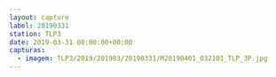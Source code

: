 ```yaml
---
layout: capture
label: 20190331
station: TLP3
date: 2019-03-31 00:00:00+00:00
capturas:
  - imagem: TLP3/2019/201903/20190331/M20190401_032101_TLP_3P.jpg
---
```

